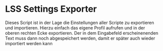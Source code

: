 <h1>LSS Settings Exporter</h1>
Dieses Script ist in der Lage die Einstellungen aller Scripte zu exportieren und importieren.
Hierzu einfach das eigene Profil aufrufen und in der oberen rechten Ecke exportieren.
Der in dem Eingabefeld erscheinenenden Text muss dann noch abgespeichert werden, damit er später
auch wieder importiert werden kann